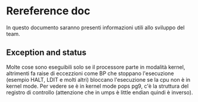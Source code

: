 # Rereference doc

In questo documento saranno presenti informazioni utili allo sviluppo del team.

## Exception and status

Molte cose sono eseguibili solo se il processore parte in modalità kernel, altrimenti fa raise di eccezzioni come BP
che stoppano l'esecuzione (esempio HALT, LDIT e molti altri) bloccano l'esecuzione se la cpu non è in kernel mode.
Per vedere se è in kernel mode pops pg9, c'è la struttura del registro di controllo (attenzione che in umps è little endian
quindi è inverso).